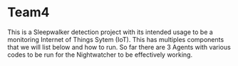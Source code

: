 # Team4

This is a Sleepwalker detection project with its intended usage to be a monitoring Internet of Things Sytem (IoT). This has multiples components that we will list below and how to run. So far there are 3 Agents with various codes to be run for the Nightwatcher to be effectively working. 
